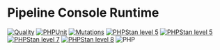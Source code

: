 Pipeline Console Runtime
===


[![Quality](https://github.com/php-etl/pipeline/actions/workflows/quality.yaml/badge.svg)](https://github.com/php-etl/pipeline/actions/workflows/quality.yaml)
[![PHPUnit](https://github.com/php-etl/pipeline/actions/workflows/phpunit.yaml/badge.svg)](https://github.com/php-etl/pipeline/actions/workflows/phpunit.yaml)
[![Mutations](https://github.com/php-etl/pipeline/actions/workflows/infection.yaml/badge.svg)](https://github.com/php-etl/pipeline/actions/workflows/infection.yaml)
[![PHPStan level 5](https://github.com/php-etl/pipeline/actions/workflows/phpstan-5.yaml/badge.svg)](https://github.com/php-etl/pipeline/actions/workflows/phpstan-5.yaml)
[![PHPStan level 5](https://github.com/php-etl/pipeline/actions/workflows/phpstan-6.yaml/badge.svg)](https://github.com/php-etl/pipeline/actions/workflows/phpstan-6.yaml)
[![PHPStan level 7](https://github.com/php-etl/pipeline/actions/workflows/phpstan-7.yaml/badge.svg)](https://github.com/php-etl/pipeline/actions/workflows/phpstan-7.yaml)
[![PHPStan level 8](https://github.com/php-etl/pipeline/actions/workflows/phpstan-8.yaml/badge.svg)](https://github.com/php-etl/pipeline/actions/workflows/phpstan-8.yaml)
![PHP](https://img.shields.io/packagist/php-v/php-etl/pipeline)


